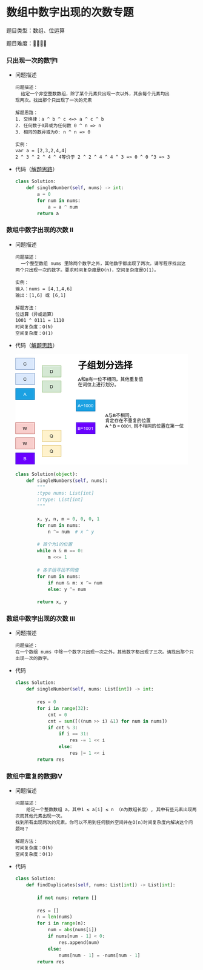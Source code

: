 # 数组中数字出现的次数专题

题目类型：数组、位运算

题目难度：:star2::star2::star2::star2:

### 只出现一次的数字I

- 问题描述

  ```
  问题描述：
  	给定一个非空整数数组，除了某个元素只出现一次以外，其余每个元素均出
  现两次。找出那个只出现了一次的元素
  
  解题思路：
  1. 交换律：a ^ b ^ c <=> a ^ c ^ b
  2. 任何数于0异或为任何数 0 ^ n => n
  3. 相同的数异或为0: n ^ n => 0
  
  实例：
  var a = [2,3,2,4,4]
  2 ^ 3 ^ 2 ^ 4 ^ 4等价于 2 ^ 2 ^ 4 ^ 4 ^ 3 => 0 ^ 0 ^3 => 3
  ```

- 代码（[解题思路](https://leetcode-cn.com/problems/single-number/comments/)）

  ```python
  class Solution:
      def singleNumber(self, nums) -> int:
          a = 0
          for num in nums:
              a = a ^ num
          return a
  ```

### 数组中数字出现的次数 II

- 问题描述

  ```
  问题描述：
  	一个整型数组 nums 里除两个数字之外，其他数字都出现了两次。请写程序找出这
  两个只出现一次的数字。要求时间复杂度是O(n)，空间复杂度是O(1)。
  
  实例：
  输入：nums = [4,1,4,6]
  输出：[1,6] 或 [6,1]
  
  解题方法：
  位运算（异或运算）
  1001 ^ 0111 = 1110
  时间复杂度：O(N)
  空间复杂度：O(1)
  ```

- 代码（[解题思路](https://leetcode-cn.com/problems/shu-zu-zhong-shu-zi-chu-xian-de-ci-shu-lcof/solution/jian-zhi-offer-56-i-shu-zu-zhong-shu-zi-tykom/)）

  ![](./imgs/74.png)

  ```python
  class Solution(object):
      def singleNumbers(self, nums):
          """
          :type nums: List[int]
          :rtype: List[int]
          """
  
          x, y, n, m = 0, 0, 0, 1
          for num in nums:
              n ^= num  # x ^ y
          
          # 首个为1的位置
          while n & m == 0:
              m <<= 1
  
          # 各子组寻找不同值
          for num in nums:
              if num & m: x ^= num
              else: y ^= num
  
          return x, y 
  ```


### 数组中数字出现的次数 III

- 问题描述

  ```
  问题描述：
  在一个数组 nums 中除一个数字只出现一次之外，其他数字都出现了三次。请找出那个只出现一次的数字。
  ```

- 代码

  ```python
  class Solution:
      def singleNumber(self, nums: List[int]) -> int:
  
          res = 0
          for i in range(32):
              cnt = 0
              cnt = sum([((num >> i) &1) for num in nums])
              if cnt % 3:
                  if i == 31:
                      res -= 1 << i
                  else:
                      res |= 1 << i
          return res
  ```

### 数组中重复的数据IV

- 问题描述

  ```
  问题描述：
      给定一个整数数组 a，其中1 ≤ a[i] ≤ n （n为数组长度）, 其中有些元素出现两次而其他元素出现一次。
  找到所有出现两次的元素。你可以不用到任何额外空间并在O(n)时间复杂度内解决这个问题吗？
  
  解题方法：
  时间复杂度：O(N)
  空间复杂度：O(1)
  ```

- 代码

  ```python
  class Solution:
      def findDuplicates(self, nums: List[int]) -> List[int]:
  
          if not nums: return []
  
          res = []
          n = len(nums)
          for i in range(n):
              num = abs(nums[i])
              if nums[num - 1] < 0:
                  res.append(num)
              else:
                  nums[num - 1] = -nums[num - 1]
          return res
  ```
